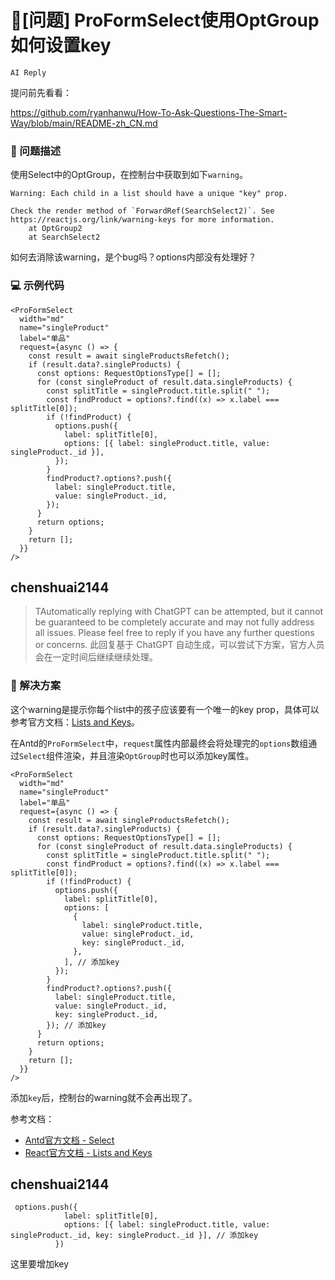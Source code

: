 # 🧐[问题] ProFormSelect使用OptGroup 如何设置key

`AI Reply`

提问前先看看：

https://github.com/ryanhanwu/How-To-Ask-Questions-The-Smart-Way/blob/main/README-zh_CN.md

### 🧐 问题描述

<!--
详细地描述问题，让大家都能理解
-->

使用Select中的OptGroup，在控制台中获取到如下`warning`。

```
Warning: Each child in a list should have a unique "key" prop.

Check the render method of `ForwardRef(SearchSelect2)`. See https://reactjs.org/link/warning-keys for more information.
    at OptGroup2
    at SearchSelect2
```

如何去消除该warning，是个bug吗？options内部没有处理好？

### 💻 示例代码

<!--
如果你有解决方案，在这里清晰地阐述
-->

```tsx
<ProFormSelect
  width="md"
  name="singleProduct"
  label="单品"
  request={async () => {
    const result = await singleProductsRefetch();
    if (result.data?.singleProducts) {
      const options: RequestOptionsType[] = [];
      for (const singleProduct of result.data.singleProducts) {
        const splitTitle = singleProduct.title.split(" ");
        const findProduct = options?.find((x) => x.label === splitTitle[0]);
        if (!findProduct) {
          options.push({
            label: splitTitle[0],
            options: [{ label: singleProduct.title, value: singleProduct._id }],
          });
        }
        findProduct?.options?.push({
          label: singleProduct.title,
          value: singleProduct._id,
        });
      }
      return options;
    }
    return [];
  }}
/>
```

## chenshuai2144

> TAutomatically replying with ChatGPT can be attempted, but it cannot be guaranteed to be completely accurate and may not fully address all issues. Please feel free to reply if you have any further questions or concerns.
> 此回复基于 ChatGPT 自动生成，可以尝试下方案，官方人员会在一定时间后继续继续处理。

### 🌈 解决方案

这个warning是提示你每个list中的孩子应该要有一个唯一的key prop，具体可以参考官方文档：[Lists and Keys](https://reactjs.org/docs/lists-and-keys.html)。

在Antd的`ProFormSelect`中，`request`属性内部最终会将处理完的`options`数组通过`Select`组件渲染，并且渲染`OptGroup`时也可以添加key属性。

```tsx
<ProFormSelect
  width="md"
  name="singleProduct"
  label="单品"
  request={async () => {
    const result = await singleProductsRefetch();
    if (result.data?.singleProducts) {
      const options: RequestOptionsType[] = [];
      for (const singleProduct of result.data.singleProducts) {
        const splitTitle = singleProduct.title.split(" ");
        const findProduct = options?.find((x) => x.label === splitTitle[0]);
        if (!findProduct) {
          options.push({
            label: splitTitle[0],
            options: [
              {
                label: singleProduct.title,
                value: singleProduct._id,
                key: singleProduct._id,
              },
            ], // 添加key
          });
        }
        findProduct?.options?.push({
          label: singleProduct.title,
          value: singleProduct._id,
          key: singleProduct._id,
        }); // 添加key
      }
      return options;
    }
    return [];
  }}
/>
```

添加`key`后，控制台的warning就不会再出现了。

参考文档：

- [Antd官方文档 - Select](https://ant.design/components/select-cn/)
- [React官方文档 - Lists and Keys](https://reactjs.org/docs/lists-and-keys.html)

## chenshuai2144

```
 options.push({
            label: splitTitle[0],
            options: [{ label: singleProduct.title, value: singleProduct._id, key: singleProduct._id }], // 添加key
          })

```

这里要增加key
